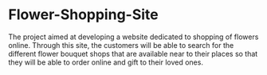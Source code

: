 # Flower-Shopping-Site
The project aimed at developing a website dedicated to shopping of flowers online. Through this site, the customers will be able to search for the different flower bouquet shops that are available near to their places so that they will be able to order online and gift to their loved ones.
